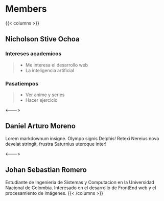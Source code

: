 # Members

{{< columns >}}
## Nicholson Stive Ochoa
### Intereses academicos
> * Me interesa el desarrollo web
> * La inteligencia artificial 

### Pasatiempos
>* Ver anime y series
>* Hacer ejercicio

<--->

## Daniel Arturo Moreno
Lorem markdownum insigne. Olympo signis Delphis! Retexi Nereius nova develat
stringit, frustra Saturnius uteroque inter!

<--->

## Johan Sebastian Romero
Estudiante de Ingenieria de Sistemas y Computacion en la Universidad Nacional de Colombia.
Interesado en el desarrollo de FrontEnd web y el procesamiento de imágenes.
{{< /columns >}}
